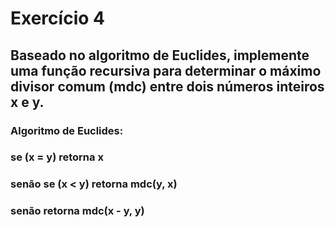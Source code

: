 # Exercício 4

## Baseado no algoritmo de Euclides, implemente uma função recursiva para determinar o máximo divisor comum (mdc) entre dois números inteiros x e y.
### Algoritmo de Euclides:
### se (x = y) retorna x
### 	senão se (x < y) retorna mdc(y, x)
### 	senão retorna mdc(x - y, y)
